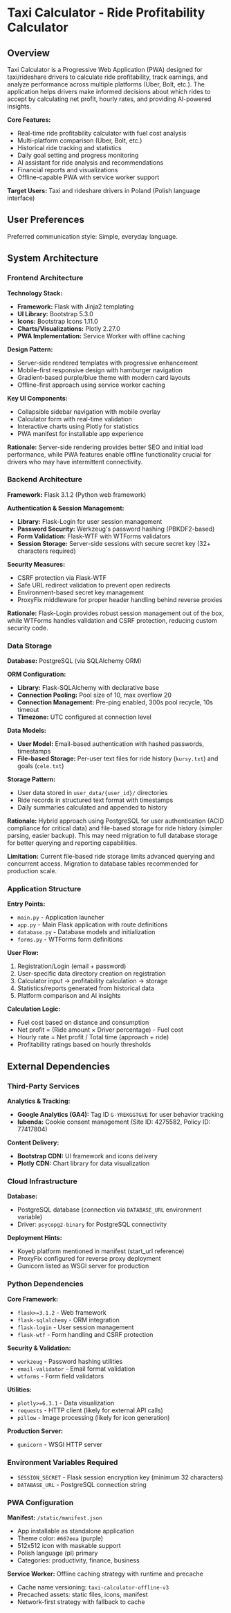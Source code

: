 # Taxi Calculator - Ride Profitability Calculator

## Overview

Taxi Calculator is a Progressive Web Application (PWA) designed for taxi/rideshare drivers to calculate ride profitability, track earnings, and analyze performance across multiple platforms (Uber, Bolt, etc.). The application helps drivers make informed decisions about which rides to accept by calculating net profit, hourly rates, and providing AI-powered insights.

**Core Features:**
- Real-time ride profitability calculator with fuel cost analysis
- Multi-platform comparison (Uber, Bolt, etc.)
- Historical ride tracking and statistics
- Daily goal setting and progress monitoring
- AI assistant for ride analysis and recommendations
- Financial reports and visualizations
- Offline-capable PWA with service worker support

**Target Users:** Taxi and rideshare drivers in Poland (Polish language interface)

## User Preferences

Preferred communication style: Simple, everyday language.

## System Architecture

### Frontend Architecture

**Technology Stack:**
- **Framework:** Flask with Jinja2 templating
- **UI Library:** Bootstrap 5.3.0
- **Icons:** Bootstrap Icons 1.11.0
- **Charts/Visualizations:** Plotly 2.27.0
- **PWA Implementation:** Service Worker with offline caching

**Design Pattern:**
- Server-side rendered templates with progressive enhancement
- Mobile-first responsive design with hamburger navigation
- Gradient-based purple/blue theme with modern card layouts
- Offline-first approach using service worker caching

**Key UI Components:**
- Collapsible sidebar navigation with mobile overlay
- Calculator form with real-time validation
- Interactive charts using Plotly for statistics
- PWA manifest for installable app experience

**Rationale:** Server-side rendering provides better SEO and initial load performance, while PWA features enable offline functionality crucial for drivers who may have intermittent connectivity.

### Backend Architecture

**Framework:** Flask 3.1.2 (Python web framework)

**Authentication & Session Management:**
- **Library:** Flask-Login for user session management
- **Password Security:** Werkzeug's password hashing (PBKDF2-based)
- **Form Validation:** Flask-WTF with WTForms validators
- **Session Storage:** Server-side sessions with secure secret key (32+ characters required)

**Security Measures:**
- CSRF protection via Flask-WTF
- Safe URL redirect validation to prevent open redirects
- Environment-based secret key management
- ProxyFix middleware for proper header handling behind reverse proxies

**Rationale:** Flask-Login provides robust session management out of the box, while WTForms handles validation and CSRF protection, reducing custom security code.

### Data Storage

**Database:** PostgreSQL (via SQLAlchemy ORM)

**ORM Configuration:**
- **Library:** Flask-SQLAlchemy with declarative base
- **Connection Pooling:** Pool size of 10, max overflow 20
- **Connection Management:** Pre-ping enabled, 300s pool recycle, 10s timeout
- **Timezone:** UTC configured at connection level

**Data Models:**
- **User Model:** Email-based authentication with hashed passwords, timestamps
- **File-based Storage:** Per-user text files for ride history (`kursy.txt`) and goals (`cele.txt`)

**Storage Pattern:**
- User data stored in `user_data/{user_id}/` directories
- Ride records in structured text format with timestamps
- Daily summaries calculated and appended to history

**Rationale:** Hybrid approach using PostgreSQL for user authentication (ACID compliance for critical data) and file-based storage for ride history (simpler parsing, easier backup). This may need migration to full database storage for better querying and reporting capabilities.

**Limitation:** Current file-based ride storage limits advanced querying and concurrent access. Migration to database tables recommended for production scale.

### Application Structure

**Entry Points:**
- `main.py` - Application launcher
- `app.py` - Main Flask application with route definitions
- `database.py` - Database models and initialization
- `forms.py` - WTForms form definitions

**User Flow:**
1. Registration/Login (email + password)
2. User-specific data directory creation on registration
3. Calculator input → profitability calculation → storage
4. Statistics/reports generated from historical data
5. Platform comparison and AI insights

**Calculation Logic:**
- Fuel cost based on distance and consumption
- Net profit = (Ride amount × Driver percentage) - Fuel cost
- Hourly rate = Net profit / Total time (approach + ride)
- Profitability ratings based on hourly thresholds

## External Dependencies

### Third-Party Services

**Analytics & Tracking:**
- **Google Analytics (GA4):** Tag ID `G-YREKGGTGVE` for user behavior tracking
- **Iubenda:** Cookie consent management (Site ID: 4275582, Policy ID: 77417804)

**Content Delivery:**
- **Bootstrap CDN:** UI framework and icons delivery
- **Plotly CDN:** Chart library for data visualization

### Cloud Infrastructure

**Database:**
- PostgreSQL database (connection via `DATABASE_URL` environment variable)
- Driver: `psycopg2-binary` for PostgreSQL connectivity

**Deployment Hints:**
- Koyeb platform mentioned in manifest (start_url reference)
- ProxyFix configured for reverse proxy deployment
- Gunicorn listed as WSGI server for production

### Python Dependencies

**Core Framework:**
- `flask>=3.1.2` - Web framework
- `flask-sqlalchemy` - ORM integration
- `flask-login` - User session management
- `flask-wtf` - Form handling and CSRF protection

**Security & Validation:**
- `werkzeug` - Password hashing utilities
- `email-validator` - Email format validation
- `wtforms` - Form field validators

**Utilities:**
- `plotly>=6.3.1` - Data visualization
- `requests` - HTTP client (likely for external API calls)
- `pillow` - Image processing (likely for icon generation)

**Production Server:**
- `gunicorn` - WSGI HTTP server

### Environment Variables Required

- `SESSION_SECRET` - Flask session encryption key (minimum 32 characters)
- `DATABASE_URL` - PostgreSQL connection string

### PWA Configuration

**Manifest:** `/static/manifest.json`
- App installable as standalone application
- Theme color: `#667eea` (purple)
- 512x512 icon with maskable support
- Polish language (pl) primary
- Categories: productivity, finance, business

**Service Worker:** Offline caching strategy with runtime and precache
- Cache name versioning: `taxi-calculator-offline-v3`
- Precached assets: static files, icons, manifest
- Network-first strategy with fallback to cache